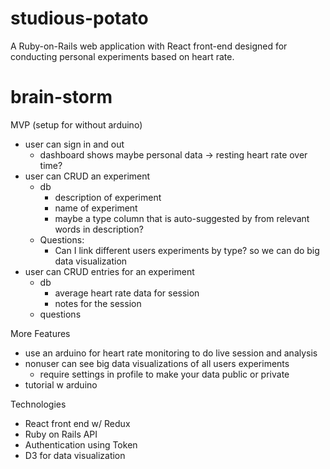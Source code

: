 # studious-potato
A Ruby-on-Rails web application with React front-end designed for conducting personal experiments based on heart rate. 

# brain-storm
MVP (setup for without arduino)
  - user can sign in and out
    - dashboard shows maybe personal data -> resting heart rate over time?
  - user can CRUD an experiment
    - db
      - description of experiment
      - name of experiment
      - maybe a type column that is auto-suggested by from relevant words in description?
    - Questions:
      - Can I link different users experiments by type? so we can do big data visualization
  - user can CRUD entries for an experiment
    - db
      - average heart rate data for session
      - notes for the session
    - questions

More Features
  - use an arduino for heart rate monitoring to do live session and analysis
  - nonuser can see big data visualizations of all users experiments 
    - require settings in profile to make your data public or private
  - tutorial w arduino 

Technologies
  - React front end w/ Redux
  - Ruby on Rails API
  - Authentication using Token
  - D3 for data visualization